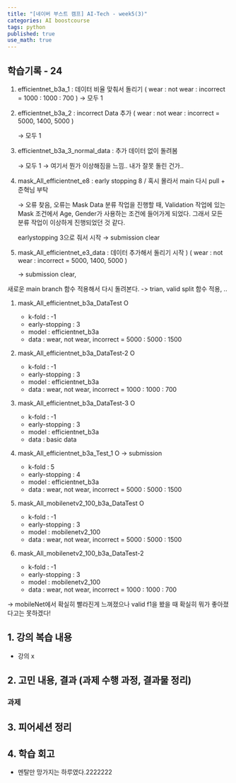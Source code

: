 ```yaml
---
title: "[네이버 부스트 캠프] AI-Tech - week5(3)"
categories: AI boostcourse
tags: python
published: true
use_math: true
---
```


## 학습기록 - 24

1. efficientnet_b3a_1 : 데이터 비율 맞춰서 돌리기 ( wear : not wear : incorrect = 1000 : 1000 : 700 ) → 모두 1
2. efficientnet_b3a_2 : incorrect Data 추가 ( wear : not wear : incorrect = 5000, 1400, 5000 )

    → 모두 1

3. efficientnet_b3a_3_normal_data : 추가 데이터 없이 돌려봄

    → 모두 1 → 여기서 뭔가 이상해짐을 느낌.. 내가 잘못 돌린 건가..

4. mask_All_efficientnet_e8 : early stopping 8 / 혹시 몰라서 main 다시 pull + 준혁님 부탁

    → 오류 찾음, 오류는 Mask Data 분류 작업을 진행할 때, Validation 작업에 있는 Mask 조건에서 Age, Gender가 사용하는 조건에 들어가게 되었다. 그래서 모든 분류 작업이 이상하게 진행되었던 것 같다.  

    earlystopping 3으로 줘서 시작 → submission clear

5. mask_All_efficientnet_e3_data : 데이터 추가해서 돌리기 시작 ) ( wear : not wear : incorrect = 5000, 1400, 5000 )

    → submission clear,

새로운 main branch 함수 적용해서 다시 돌려본다.
-> trian, valid split 함수 적용, ..

1. mask_All_efficientnet_b3a_DataTest                O
    - k-fold : -1
    - early-stopping : 3
    - model :  efficientnet_b3a
    - data : wear, not wear, incorrect = 5000 : 5000 : 1500
2. mask_All_efficientnet_b3a_DataTest-2            O
    - k-fold : -1
    - early-stopping : 3
    - model :  efficientnet_b3a
    - data : wear, not wear, incorrect = 1000 : 1000 : 700
3. mask_All_efficientnet_b3a_DataTest-3            O
    - k-fold : -1
    - early-stopping : 3
    - model :  efficientnet_b3a
    - data : basic data
4. mask_All_efficientnet_b3a_Test_1            O → submission
    - k-fold : 5
    - early-stopping : 4
    - model :  efficientnet_b3a
    - data : wear, not wear, incorrect = 5000 : 5000 : 1500

5. mask_All_mobilenetv2_100_b3a_DataTest             O
    - k-fold : -1
    - early-stopping : 3
    - model :  mobilenetv2_100
    - data : wear, not wear, incorrect = 5000 : 5000 : 1500

6. mask_All_mobilenetv2_100_b3a_DataTest-2
    - k-fold : -1
    - early-stopping : 3
    - model :  mobilenetv2_100
    - data : wear, not wear, incorrect = 1000 : 1000 : 700

-> mobileNet에서 확실히 빨라진게 느껴졌으나 valid f1을 봤을 때 확실히 뭐가 좋아졌다고는 못하겠다!

## 1. 강의 복습 내용

- 강의 x

## 2. 고민 내용, 결과 (과제 수행 과정, 결과물 정리)

### 과제

## 3. 피어세션 정리

## 4. 학습 회고

- 멘탈만 망가지는 하루였다.2222222